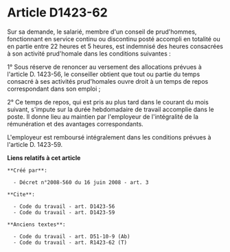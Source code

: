 # Article D1423-62

Sur sa demande, le salarié, membre d'un conseil de prud'hommes, fonctionnant en service continu ou discontinu posté accompli
en totalité ou en partie entre 22 heures et 5 heures, est indemnisé des heures consacrées à son activité prud'homale dans les
conditions suivantes : 

1° Sous réserve de renoncer au versement des allocations prévues à l'article D. 1423-56, le conseiller obtient que tout ou
partie du temps consacré à ses activités prud'homales ouvre droit à un temps de repos correspondant dans son emploi ; 

2° Ce temps de repos, qui est pris au plus tard dans le courant du mois suivant, s'impute sur la durée hebdomadaire de
travail accomplie dans le poste. Il donne lieu au maintien par l'employeur de l'intégralité de la rémunération et des
avantages correspondants.

L'employeur est remboursé intégralement dans les conditions prévues à l'article D. 1423-59.

**Liens relatifs à cet article**

	**Créé par**:

	  - Décret n°2008-560 du 16 juin 2008 - art. 3

	**Cite**:

	  - Code du travail - art. D1423-56
	  - Code du travail - art. D1423-59

	**Anciens textes**:

	  - Code du travail - art. D51-10-9 (Ab)
	  - Code du travail - art. R1423-62 (T)
